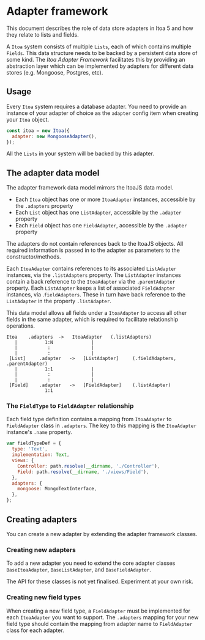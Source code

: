 <!--[meta]
section: api
title: Adapter framework
[meta]-->

# Adapter framework

This document describes the role of data store adapters in Itoa 5 and how they relate to lists and fields.

A `Itoa` system consists of multiple `Lists`, each of which contains multiple `Fields`.
This data structure needs to be backed by a persistent data store of some kind.
The _Itoa Adapter Framework_ facilitates this by providing an abstraction layer which can be implemented
by adapters for different data stores (e.g. Mongoose, Postgres, etc).

## Usage

Every `Itoa` system requires a database adapter.
You need to provide an instance of your adapter of choice as the `adapter` config item when creating your `Itoa` object.

```js
const itoa = new Itoa({
  adapter: new MongooseAdapter(),
});
```

All the `Lists` in your system will be backed by this adapter.

## The adapter data model

The adapter framework data model mirrors the ItoaJS data model.

- Each `Itoa` object has one or more `ItoaAdapter` instances, accessible by the `.adapters` property
- Each `List` object has one `ListAdapter`, accessible by the `.adapter` property
- Each `Field` object has one `FieldAdapter`, accessible by the `.adapter` property

The adapters do not contain references back to the ItoaJS objects.
All required information is passed in to the adapter as parameters to the constructor/methods.

Each `ItoaAdapter` contains references to its associated `ListAdapter` instances, via the `.listAdapters` property.
The `ListAdapter` instances contain a back reference to the `ItoaAdapter` via the `.parentAdapter` property.
Each `ListAdapter` keeps a list of associated `FieldAdapter` instances, via .`fieldAdapters`.
These in turn have back reference to the `ListAdapter` in the property `.listAdapter`.

This data model allows all fields under a `ItoaAdapter` to access all other fields in the same adapter,
which is required to facilitate relationship operations.

<!--- TODO Create a diagram/illustration for the below ASCII --->

```
Itoa    .adapters  ->   ItoaAdapter   (.listAdapters)
   |          1:N              |
   |           :               |
   |           :               |
 [List]     .adapter   ->   [ListAdapter]     (.fieldAdapters, .parentAdapter)
   |          1:1              |
   |           :               |
   |           :               |
 [Field]    .adapter   ->   [FieldAdapter]    (.listAdapter)
              1:1
```

### The `FieldType` to `FieldAdapter` relationship

Each field type definition contains a mapping from `ItoaAdapter` to `FieldAdapter` class in `.adapters`.
The key to this mapping is the `ItoaAdapter` instance's `.name` property.

```js
var fieldTypeDef = {
  type: 'Text',
  implementation: Text,
  views: {
    Controller: path.resolve(__dirname, './Controller'),
    Field: path.resolve(__dirname, './views/Field'),
  },
  adapters: {
    mongoose: MongoTextInterface,
  },
};
```

## Creating adapters

You can create a new adapter by extending the adapter framework classes.

### Creating new adapters

To add a new adapter you need to extend the core adapter classes `BaseItoaAdapter`, `BaseListAdapter`, and `BaseFieldAdapter`.

The API for these classes is not yet finalised.
Experiment at your own risk.

### Creating new field types

When creating a new field type, a `FieldAdapter` must be implemented for each `ItoaAdapter` you want to support.
The `.adapters` mapping for your new field type should contain the mapping from adapter name to `FieldAdapter` class for each adapter.

